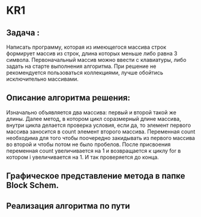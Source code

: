 # KR1
## Задача :
Написать программу, которая из имеющегося массива строк формирует массив из строк, длина которых меньше либо равна 3 символа. Первоначальный массив можно ввести с клавиатуры, либо задать на старте выполнения алгоритма. При решение не рекомендуется пользоваться коллекциями, лучше обойтись исключительно массивами.
## Описание алгоритма решения:
Изначально объявляется два массива: первый и второй такой же длины. Далее метод, в котором цикл соразмерный длине массива, внутри цикла делается проверка условия, если да, то элемент первого массива заносится в count элемент второго массива. Переменная count необходима для того чтобы поочередно закидывать из первого массива во второй и чтобы потом не было пробелов. После присвоения переменная count увеличивается на 1 и возвращается к циклу for в котором i увеличивается на 1. И так проверяется до конца.
## Графическое представление метода в папке Block Schem.
## Реализация алгоритма по пути 
